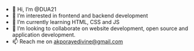 - 👋 Hi, I’m @DUA21
- 👀 I’m interested in frontend and backend development
- 🌱 I’m currently learning HTML, CSS and JS
- 💞️ I’m looking to collaborate on website development, open source and application development.
- 📫 Reach me on akporayedivine@gmail.com

<!---
DUA21/DUA21 is a ✨ special ✨ repository because its `README.md` (this file) appears on your GitHub profile.
You can click the Preview link to take a look at your changes.
--->
